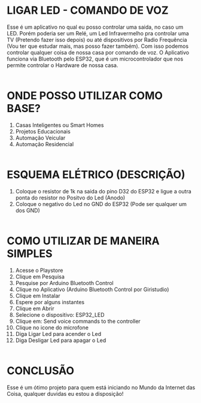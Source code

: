 # LIGAR LED - COMANDO DE VOZ

Esse é um aplicativo no qual eu posso controlar uma saida, no caso um LED. Porém poderia ser um Relé, um Led Infravermelho pra controlar uma TV (Pretendo fazer isso depois) ou até dispositivos por Radio Frequência (Vou ter que estudar mais, mas posso fazer também). Com isso podemos controlar qualquer coisa de nossa casa por comando de voz. O Aplicativo funciona via Bluetooth pelo ESP32, que é um microcontrolador que nos permite controlar o Hardware de nossa casa.<br></br>

# ONDE POSSO UTILIZAR COMO BASE?

1. Casas Inteligentes ou Smart Homes
2. Projetos Educacionais
3. Automação Veicular
4. Automação Residencial<br></br>

# ESQUEMA ELÉTRICO (DESCRIÇÃO)

1. Coloque o resistor de 1k na saida do pino D32 do ESP32 e ligue a outra ponta do resistor no Positvo do Led (Anodo)
2. Coloque o negativo do Led no GND do ESP32 (Pode ser qualquer um dos GND)<br></br>

# COMO UTILIZAR DE MANEIRA SIMPLES

1. Acesse o Playstore
2. Clique em Pesquisa
3. Pesquise por Arduino Bluetooth Control
4. Clique no Aplicativo (Arduino Bluetooth Control por Giristudio)
5. Clique em Instalar
6. Espere por alguns instantes
7. Clique em Abrir
8. Selecione o dispositivo: ESP32_LED
9. Clique em: Send voice commands to the controller
10. Clique no icone do microfone
11. Diga Ligar Led para acender o Led
12. Diga Desligar Led para apagar o Led<br></br>

# CONCLUSÃO

Esse é um ótimo projeto para quem está iniciando no Mundo da Internet das Coisa, qualquer duvidas eu estou a disposição!
